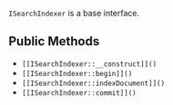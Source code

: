 `ISearchIndexer` is a base interface.

## Public Methods

* `[[ISearchIndexer::__construct]]()`
* `[[ISearchIndexer::begin]]()`
* `[[ISearchIndexer::indexDocument]]()`
* `[[ISearchIndexer::commit]]()`

